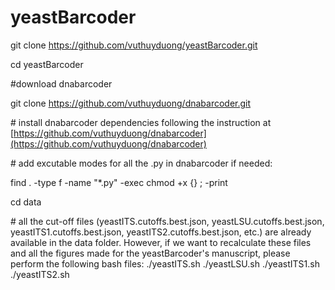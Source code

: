 # yeastBarcoder


git clone https://github.com/vuthuyduong/yeastBarcoder.git

cd yeastBarcoder

\#download dnabarcoder 

git clone https://github.com/vuthuyduong/dnabarcoder.git

\# install dnabarcoder dependencies following the instruction at [https://github.com/vuthuyduong/dnabarcoder](https://github.com/vuthuyduong/dnabarcoder)

\# add excutable modes for all the .py in dnabarcoder if needed:

find . -type f -name "*.py" -exec chmod +x {} \; -print

cd data

\# all the cut-off files (yeastITS.cutoffs.best.json, yeastLSU.cutoffs.best.json, yeastITS1.cutoffs.best.json, yeastITS2.cutoffs.best.json, etc.) are already available in the data folder. However, if we want to recalculate these files and all the figures made for the yeastBarcoder's manuscript, please perform the following bash files:
./yeastITS.sh
./yeastLSU.sh
./yeastITS1.sh
./yeastITS2.sh

